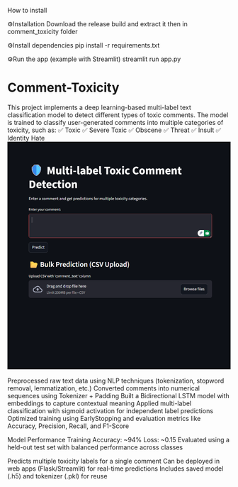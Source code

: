 How to install 

⚙️Installation
Download the release build and extract it
then in comment_toxicity folder

⚙️Install dependencies
pip install -r requirements.txt

⚙️Run the app (example with Streamlit)
streamlit run app.py



# Comment-Toxicity
This project implements a deep learning-based multi-label text classification model to detect different types of toxic comments. The model is trained to classify user-generated comments into multiple categories of toxicity, such as:  ✅ Toxic  ✅ Severe Toxic  ✅ Obscene  ✅ Threat  ✅ Insult  ✅ Identity Hate
![image alt](https://github.com/OMXO/Comment-Toxicity/blob/c3d67c73cb3f06b50f2da1f7b6f27339f84e60a4/Screenshot%202025-08-28%20132614.png)



Preprocessed raw text data using NLP techniques (tokenization, stopword removal, lemmatization, etc.)
Converted comments into numerical sequences using Tokenizer + Padding
Built a Bidirectional LSTM model with embeddings to capture contextual meaning
Applied multi-label classification with sigmoid activation for independent label predictions
Optimized training using EarlyStopping and evaluation metrics like Accuracy, Precision, Recall, and F1-Score

Model Performance
Training Accuracy: ~94%
Loss: ~0.15
Evaluated using a held-out test set with balanced performance across classes

Predicts multiple toxicity labels for a single comment
Can be deployed in web apps (Flask/Streamlit) for real-time predictions
Includes saved model (.h5) and tokenizer (.pkl) for reuse
